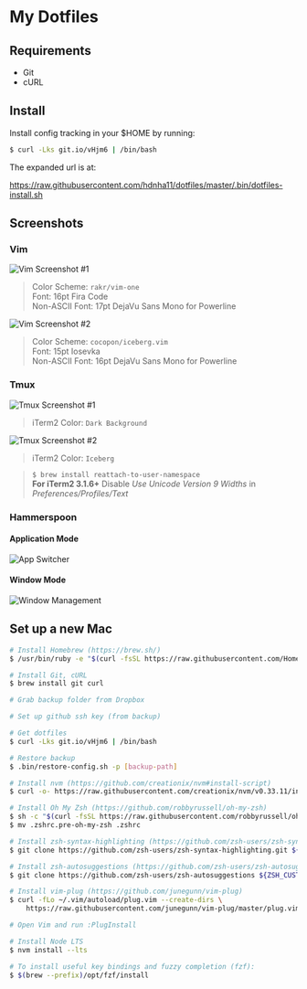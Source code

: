 # My Dotfiles

## Requirements

- Git
- cURL

## Install

Install config tracking in your $HOME by running:

```sh
$ curl -Lks git.io/vHjm6 | /bin/bash
```

The expanded url is at:

https://raw.githubusercontent.com/hdnha11/dotfiles/master/.bin/dotfiles-install.sh

## Screenshots

### Vim

![Vim Screenshot #1](https://user-images.githubusercontent.com/1773032/37331937-f4e1cbb6-26d7-11e8-8b13-7706066c5849.png)

> Color Scheme: `rakr/vim-one`\
> Font: 16pt Fira Code\
> Non-ASCII Font: 17pt DejaVu Sans Mono for Powerline

![Vim Screenshot #2](https://user-images.githubusercontent.com/1773032/47627237-85eccf00-db61-11e8-9995-567fdb788c31.png)

> Color Scheme: `cocopon/iceberg.vim`\
> Font: 15pt Iosevka\
> Non-ASCII Font: 16pt DejaVu Sans Mono for Powerline

### Tmux

![Tmux Screenshot #1](https://user-images.githubusercontent.com/1773032/37331963-053cb30e-26d8-11e8-8b5a-55185a0a482c.png)

> iTerm2 Color: `Dark Background`

![Tmux Screenshot #2](https://user-images.githubusercontent.com/1773032/47627248-8c7b4680-db61-11e8-9982-94ae4aaa59b3.png)

> iTerm2 Color: `Iceberg`

> `$ brew install reattach-to-user-namespace`\
> **For iTerm2 3.1.6+** Disable *Use Unicode Version 9 Widths* in *Preferences/Profiles/Text*

### Hammerspoon

#### Application Mode

![App Switcher](https://user-images.githubusercontent.com/1773032/37331991-131d33f4-26d8-11e8-9256-f2096414b07d.png)

#### Window Mode

![Window Management](https://user-images.githubusercontent.com/1773032/37332091-4d74230a-26d8-11e8-9040-065049360dea.png)

## Set up a new Mac

```sh
# Install Homebrew (https://brew.sh/)
$ /usr/bin/ruby -e "$(curl -fsSL https://raw.githubusercontent.com/Homebrew/install/master/install)"

# Install Git, cURL
$ brew install git curl

# Grab backup folder from Dropbox

# Set up github ssh key (from backup)

# Get dotfiles
$ curl -Lks git.io/vHjm6 | /bin/bash

# Restore backup
$ .bin/restore-config.sh -p [backup-path]

# Install nvm (https://github.com/creationix/nvm#install-script)
$ curl -o- https://raw.githubusercontent.com/creationix/nvm/v0.33.11/install.sh | bash

# Install Oh My Zsh (https://github.com/robbyrussell/oh-my-zsh)
$ sh -c "$(curl -fsSL https://raw.githubusercontent.com/robbyrussell/oh-my-zsh/master/tools/install.sh)"
$ mv .zshrc.pre-oh-my-zsh .zshrc

# Install zsh-syntax-highlighting (https://github.com/zsh-users/zsh-syntax-highlighting/blob/master/INSTALL.md)
$ git clone https://github.com/zsh-users/zsh-syntax-highlighting.git ${ZSH_CUSTOM:-~/.oh-my-zsh/custom}/plugins/zsh-syntax-highlighting

# Install zsh-autosuggestions (https://github.com/zsh-users/zsh-autosuggestions/blob/master/INSTALL.md)
$ git clone https://github.com/zsh-users/zsh-autosuggestions ${ZSH_CUSTOM:-~/.oh-my-zsh/custom}/plugins/zsh-autosuggestions

# Install vim-plug (https://github.com/junegunn/vim-plug)
$ curl -fLo ~/.vim/autoload/plug.vim --create-dirs \
    https://raw.githubusercontent.com/junegunn/vim-plug/master/plug.vim

# Open Vim and run :PlugInstall

# Install Node LTS
$ nvm install --lts

# To install useful key bindings and fuzzy completion (fzf):
$ $(brew --prefix)/opt/fzf/install
```
